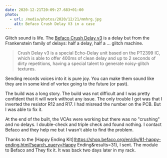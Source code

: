 ```yaml
---
date: 2020-12-21T20:09:27.683+01:00
photo:
  - url: /media/photos/2020/12/21/mmhrg.jpg
    alt: Befaco Crush Delay V3 in a case
---
```

Glitch sound is life. The [Befaco Crush Delay v3](https://www.befaco.org/crush-delay-v3/) is a delay but from the Frankenstein family of delays: half a delay, half a ... glitch machine.

> Crush Delay v3 is a special Echo-Delay unit based on the PT2399 IC, which is able to offer 400ms of clean delay and up to 2 seconds of dirty repetitions, having a special talent to generate noisy-glitch textures.

Sending records voices into it is pure joy. You can make them sound like they are in some kind of vortex going to the future (or past).

The build was a long story. The build was not difficult and I was pretty confident that it will work without any issue. The only trouble I got was that I inverted the resistor R12 and R17. I had misread the number on the PCB. But I was able to fix it.

At the end of the built, the VCAs were working but there was no "crushing" and no delays. I double-check and triple check and found nothing. I contact Befaco and they help me but I wasn't able to find the problem.

Thanks to the [Happy Ending Kit](https://shop.befaco.org/en/diy/81-happy-ending.html?search_query=Happy Ending&results=31), I sent. The module to Befaco and They fix it. It was back two days later in my rack.
